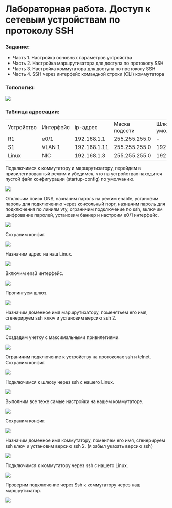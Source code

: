 #  Лабораторная работа. Доступ к сетевым устройствам по протоколу SSH


###  Задание:

+ Часть 1. Настройка основных параметров устройства
+ Часть 2. Настройка маршрутизатора для доступа по протоколу SSH
+ Часть 3. Настройка коммутатора для доступа по протоколу SSH
+ Часть 4. SSH через интерфейс командной строки (CLI) коммутатора




### Топология:

![](./imgs/tp.png)

### Таблица адресации:

<table>
<tr>
<td>Устройство</td>
<td>Интерфейс</td>
<td>ip-адрес</td>
<td>Маска подсети</td>
<td>Шлюз по умолчанию</td>
</tr>
 <tr>
        <td>R1</td>
        <td>e0/1</td>
		<td>192.168.1.1</td>
		<td>255.255.255.0</td>
		<td>-</td>
    </tr>
	<tr>
        <td>S1</td>
        <td>VLAN 1</td>
		<td>192.168.1.11</td>
		<td>255.255.255.0</td>
		<td>192.168.1.1</td>
    </tr>
		<tr>
        <td>Linux</td>
        <td>NIC</td>
		<td>192.168.1.3</td>
		<td>255.255.255.0</td>
		<td>192.168.1.1</td>
    </tr>
</table>


Подключимся к коммутатору и маршрутизатору, перейдем в привилегированный режим и убедимся, что на устройствах находится пустой файл конфигурации (startup-config) по умолчанию.

![](./imgs/1.png)

Отключим поиск DNS, назначим пароль на режим enable, установим пароль для подключению через консольный порт, назначим пароль для подключения по линиям vty, ограничим подключение по ssh, включим шифрование паролей, установим баннер и настроим e0/1 интерфейс.

![](./imgs/2.png)

Сохраним конфиг.

![](./imgs/2.1.png)

Назначим адрес на наш Linux.

![](./imgs/3.png)

Включим ens3 интерфейс.

![](./imgs/3.1.png)

Пропингуем шлюз.

![](./imgs/4.png)

Назначим доменное имя маршрутизатору, поменятьем его имя, сгенерируем ssh ключ и установим версию ssh 2.

![](./imgs/5.png)

Создадим учетку с максимальными привилегиями.

![](./imgs/5.1.png)

Ограничим подключение к устройству на протоколах ssh и telnet. Сохраним конфиг.

![](./imgs/5.2.png)

Подключимся к шлюзу через ssh с нашего Linux.

![](./imgs/6.png)

Выполним все теже самые настройки на нашем коммутаторе.

![](./imgs/7.png)

Сохраним конфиг.

![](./imgs/7.1.png)

Назначим доменное имя коммутатору, поменяем его имя, сгенерируем ssh ключ и установим версию ssh 2. (я забыл указать версию ssh)

![](./imgs/7.2.png)

Подключимся к коммутатору через ssh с нашего Linux.

![](./imgs/7.3.png)

Проверим подключение через Ssh к коммутатору через наш маршрутизатор.

![](./imgs/8.png)